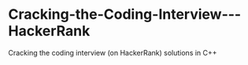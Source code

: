 # Cracking-the-Coding-Interview---HackerRank
Cracking the coding interview (on HackerRank) solutions in C++ 
